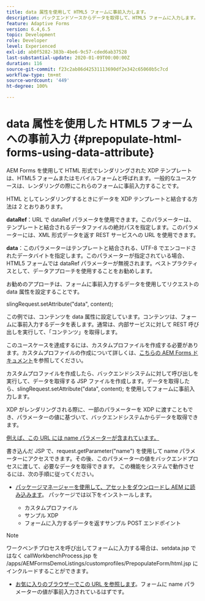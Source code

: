 ```yaml
---
title: data 属性を使用して HTML5 フォームに事前入力します。
description: バックエンドソースからデータを取得して、HTML5 フォームに入力します。
feature: Adaptive Forms
version: 6.4,6.5
topic: Development
role: Developer
level: Experienced
exl-id: ab0f5282-383b-4be6-9c57-cded6ab37528
last-substantial-update: 2020-01-09T00:00:00Z
duration: 116
source-git-commit: f23c2ab86d42531113690df2e342c65060b5c7cd
workflow-type: tm+mt
source-wordcount: '449'
ht-degree: 100%

---
```


# data 属性を使用した HTML5 フォームへの事前入力 {#prepopulate-html-forms-using-data-attribute}


AEM Forms を使用して HTML 形式でレンダリングされた XDP テンプレートは、HTML5 フォームまたはモバイルフォームと呼ばれます。一般的なユースケースは、レンダリングの際にこれらのフォームに事前入力することです。

HTML としてレンダリングするときにデータを XDP テンプレートと結合する方法は 2 とおりあります。

**dataRef**：URL で dataRef パラメータを使用できます。このパラメーターは、テンプレートと結合されるデータファイルの絶対パスを指定します。このパラメーターには、XML 形式データを返す REST サービスへの URL を使用できます。

**data**：このパラメーターはテンプレートと結合される、UTF-8 でエンコードされたデータバイトを指定します。このパラメーターが指定されている場合、HTML5 フォームでは dataRef パラメーターが無視されます。ベストプラクティスとして、データアプローチを使用することをお勧めします。

お勧めのアプローチは、フォームに事前入力するデータを使用してリクエストの data 属性を設定することです。

slingRequest.setAttribute(&quot;data&quot;, content);

この例では、コンテンツを data 属性に設定しています。コンテンツは、フォームに事前入力するデータを表します。通常は、内部サービスに対して REST 呼び出しを実行して、「コンテンツ」を取得します。

このユースケースを達成するには、カスタムプロファイルを作成する必要があります。カスタムプロファイルの作成について詳しくは、[こちらの AEM Forms ドキュメント](https://helpx.adobe.com/jp/aem-forms/6/html5-forms/custom-profile.html)を参照してください。

カスタムプロファイルを作成したら、バックエンドシステムに対して呼び出しを実行して、データを取得する JSP ファイルを作成します。データを取得したら、slingRequest.setAttribute(&quot;data&quot;, content); を使用してフォームに事前入力します。

XDP がレンダリングされる際に、一部のパラメーターを XDP に渡すこともでき、パラメーターの値に基づいて、バックエンドシステムからデータを取得できます。

[例えば、この URL には name パラメーターが含まれています。](http://localhost:4502/content/dam/formsanddocuments/PrepopulateMobileForm.xdp/jcr:content?name=john)

書き込んだ JSP で、request.getParameter(&quot;name&quot;) を使用して name パラメーターにアクセスできます。その後、このパラメーターの値をバックエンドプロセスに渡して、必要なデータを取得できます。
この機能をシステムで動作させるには、次の手順に従ってください。

* [パッケージマネージャーを使用して、アセットをダウンロードし AEM に読み込みます](assets/prepopulatemobileform.zip)。
パッケージでは以下をインストールします。

   * カスタムプロファイル
   * サンプル XDP
   * フォームに入力するデータを返すサンプル POST エンドポイント

>[!NOTE]
>
>ワークベンチプロセスを呼び出してフォームに入力する場合は、setdata.jsp ではなく callWorkbenchProcess.jsp を /apps/AEMFormsDemoListings/customprofiles/PrepopulateForm/html.jsp にインクルードすることができます。

* [お気に入りのブラウザーでこの URL を参照します](http://localhost:4502/content/dam/formsanddocuments/PrepopulateMobileForm.xdp/jcr:content?name=Adobe%20Systems)。フォームに name パラメーターの値が事前入力されているはずです。
